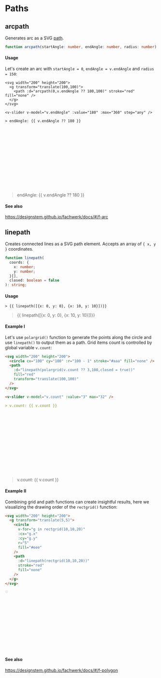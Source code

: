 # Paths

## arcpath

Generates arc as a SVG [path](https://developer.mozilla.org/en-US/docs/Web/SVG/Tutorial/Paths).

```ts
function arcpath(startAngle: number, endAngle: number, radius: number): string;
```

#### Usage

Let's create an arc with `startAngle = 0`, `endAngle = v.endAngle` and `radius = 150`:

```md{3}
<svg width="200" height="200">
  <g transform="translate(100,100)">
    <path :d="arcpath(0,v.endAngle ?? 180,100)" stroke="red" fill="none" />
  </g>
</svg>

<v-slider v-model="v.endAngle" :value="180" :max="360" step="any" />

> endAngle: {{ v.endAngle ?? 180 }}
```

<svg width="200" height="200">
  <g transform="translate(100,100)">
    <path :d="arcpath(0,v.endAngle ?? 180,100)" stroke="red" fill="none" />
  </g>
</svg>

<v-slider v-model="v.endAngle" :value="180" :max="360" step="any" />

> endAngle: {{ v.endAngle ?? 180 }}

#### See also

https://designstem.github.io/fachwerk/docs/#/f-arc

## linepath

Creates connected lines as a SVG path element. Accepts an array of `{ x, y }` coordinates.

```ts
function linepath(
  coords: {
    x: number;
    y: number;
  }[],
  closed: boolean = false
): string;
```

#### Usage

```
> {{ linepath([{x: 0, y: 0}, {x: 10, y: 10}])}}
```

> {{ linepath([{x: 0, y: 0}, {x: 10, y: 10}])}}

#### Example I

Let's use `polargrid()` function to generate the points along the circle and use `linepath()` to output them as a path. Grid items count is controlled by global variable `v.count`:

```md
<svg width="200" height="200">
  <circle cx="100" cy="100" :r="100 - 1" stroke="#aaa" fill="none" />
  <path
    :d="linepath(polargrid(v.count ?? 3,100,closed = true))"
    fill="red"
    transform="translate(100,100)"
  />
</svg>

<v-slider v-model="v.count" :value="3" max="32" />

> v.count: {{ v.count }}
```

<svg width="200" height="200">
  <circle cx="100" cy="100" :r="100 - 1" stroke="#aaa" fill="none" />
  <path
    :d="linepath(polargrid(v.count ?? 3,100,closed = true))"
    fill="red"
    transform="translate(100,100)"
  />
</svg>

<v-slider v-model="v.count" :value="3" max="32" />

> v.count: {{ v.count }}

#### Example II

Combining grid and path functions can create insightful results, here we visualizing the drawing order of the `rectgrid()` function:

```md
<svg width="200" height="200">
  <g transform="translate(5,5)">
    <circle
      v-for="g in rectgrid(10,10,20)"
      :cx="g.x"
      :cy="g.y"
      r="5"
      fill="#eee"
    />
    <path
      :d="linepath(rectgrid(10,10,20))"
      stroke="red"
      fill="none"
    />
  </g>
</svg>
```

<svg width="200" height="200">
  <g transform="translate(5,5)">
    <circle
      v-for="g in rectgrid(10,10,20)"
      :cx="g.x"
      :cy="g.y"
      r="5"
      fill="#eee"
    />
    <path
      :d="linepath(rectgrid(10,10,20))"
      stroke="red"
      fill="none"
    />
  </g>
</svg>

#### See also

https://designstem.github.io/fachwerk/docs/#/f-polygon
